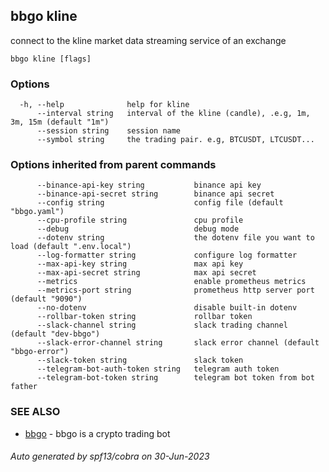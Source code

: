 ## bbgo kline

connect to the kline market data streaming service of an exchange

```
bbgo kline [flags]
```

### Options

```
  -h, --help              help for kline
      --interval string   interval of the kline (candle), .e.g, 1m, 3m, 15m (default "1m")
      --session string    session name
      --symbol string     the trading pair. e.g, BTCUSDT, LTCUSDT...
```

### Options inherited from parent commands

```
      --binance-api-key string           binance api key
      --binance-api-secret string        binance api secret
      --config string                    config file (default "bbgo.yaml")
      --cpu-profile string               cpu profile
      --debug                            debug mode
      --dotenv string                    the dotenv file you want to load (default ".env.local")
      --log-formatter string             configure log formatter
      --max-api-key string               max api key
      --max-api-secret string            max api secret
      --metrics                          enable prometheus metrics
      --metrics-port string              prometheus http server port (default "9090")
      --no-dotenv                        disable built-in dotenv
      --rollbar-token string             rollbar token
      --slack-channel string             slack trading channel (default "dev-bbgo")
      --slack-error-channel string       slack error channel (default "bbgo-error")
      --slack-token string               slack token
      --telegram-bot-auth-token string   telegram auth token
      --telegram-bot-token string        telegram bot token from bot father
```

### SEE ALSO

* [bbgo](bbgo.md)	 - bbgo is a crypto trading bot

###### Auto generated by spf13/cobra on 30-Jun-2023
